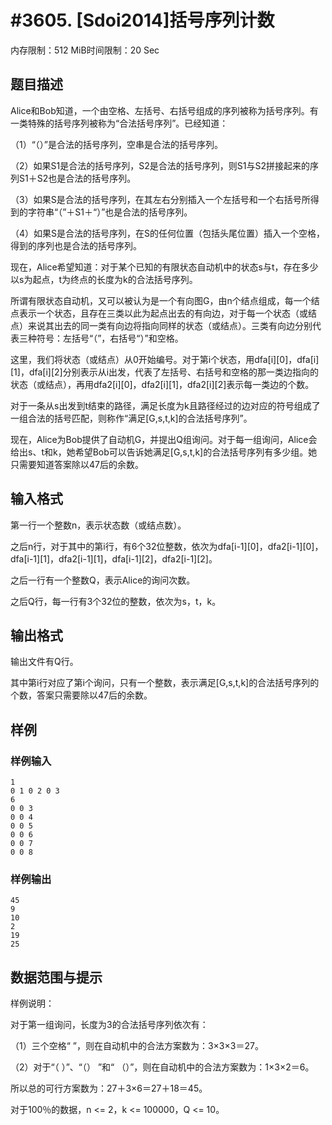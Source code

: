 # #3605. [Sdoi2014]括号序列计数

内存限制：512 MiB时间限制：20 Sec

## 题目描述

 Alice和Bob知道，一个由空格、左括号、右括号组成的序列被称为括号序列。有一类特殊的括号序列被称为&ldquo;合法括号序列&rdquo;。已经知道：

（1）&ldquo;（）&rdquo;是合法的括号序列，空串是合法的括号序列。

（2）如果S1是合法的括号序列，S2是合法的括号序列，则S1与S2拼接起来的序列S1＋S2也是合法的括号序列。

（3）如果S是合法的括号序列，在其左右分别插入一个左括号和一个右括号所得到的字符串&ldquo;（&rdquo;＋S1＋&ldquo;）&rdquo;也是合法的括号序列。

（4）如果S是合法的括号序列，在S的任何位置（包括头尾位置）插入一个空格，得到的序列也是合法的括号序列。

现在，Alice希望知道：对于某个已知的有限状态自动机中的状态s与t，存在多少以s为起点，t为终点的长度为k的合法括号序列。

所谓有限状态自动机，又可以被认为是一个有向图G，由n个结点组成，每一个结点表示一个状态，且存在三类以此为起点出去的有向边，对于每一个状态（或结点）来说其出去的同一类有向边将指向同样的状态（或结点）。三类有向边分别代表三种符号：左括号&ldquo;（&rdquo;，右括号&ldquo;）&rdquo;和空格。

这里，我们将状态（或结点）从0开始编号。对于第i个状态，用dfa[i][0]，dfa[i][1]，dfa[i][2]分别表示从i出发，代表了左括号、右括号和空格的那一类边指向的状态（或结点），再用dfa2[i][0]，dfa2[i][1]，dfa2[i][2]表示每一类边的个数。

对于一条从s出发到t结束的路径，满足长度为k且路径经过的边对应的符号组成了一组合法的括号匹配，则称作&ldquo;满足[G,s,t,k]的合法括号序列&rdquo;。

现在，Alice为Bob提供了自动机G，并提出Q组询问。对于每一组询问，Alice会给出s、t和k，她希望Bob可以告诉她满足[G,s,t,k]的合法括号序列有多少组。她只需要知道答案除以47后的余数。

## 输入格式

 第一行一个整数n，表示状态数（或结点数）。

之后n行，对于其中的第i行，有6个32位整数，依次为dfa[i-1][0]，dfa2[i-1][0]，dfa[i-1][1]，dfa2[i-1][1]，dfa[i-1][2]，dfa2[i-1][2]。

之后一行有一个整数Q，表示Alice的询问次数。

之后Q行，每一行有3个32位的整数，依次为s，t，k。

## 输出格式

 输出文件有Q行。

其中第i行对应了第i个询问，只有一个整数，表示满足[G,s,t,k]的合法括号序列的个数，答案只需要除以47后的余数。

## 样例

### 样例输入

    
    1
    0 1 0 2 0 3
    6
    0 0 3
    0 0 4
    0 0 5
    0 0 6
    0 0 7
    0 0 8
    

### 样例输出

    
    45
    9
    10
    2
    19
    25
    

## 数据范围与提示

 样例说明：

对于第一组询问，长度为3的合法括号序列依次有：

（1）三个空格&ldquo;   &rdquo;，则在自动机中的合法方案数为：3&times;3&times;3＝27。

（2）对于&ldquo;（ ）&rdquo;、&ldquo;（） &rdquo;和&ldquo; （）&rdquo;，则在自动机中的合法方案数为：1&times;3&times;2＝6。

所以总的可行方案数为：27＋3&times;6＝27＋18＝45。

对于100％的数据，n <= 2，k <= 100000，Q <= 10。
